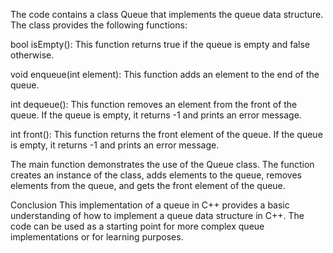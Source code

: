 The code contains a class Queue that implements the queue data structure. The class provides the following functions:

bool isEmpty(): This function returns true if the queue is empty and false otherwise.

void enqueue(int element): This function adds an element to the end of the queue.

int dequeue(): This function removes an element from the front of the queue. If the queue is empty, it returns -1 and prints an error message.

int front(): This function returns the front element of the queue. If the queue is empty, it returns -1 and prints an error message.

The main function demonstrates the use of the Queue class. The function creates an instance of the class, adds elements to the queue, removes elements from the queue, and gets the front element of the queue.

Conclusion
This implementation of a queue in C++ provides a basic understanding of how to implement a queue data structure in C++. The code can be used as a starting point for more complex queue implementations or for learning purposes.
